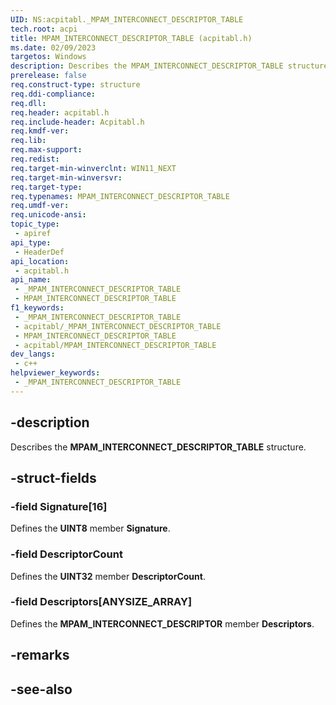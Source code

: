 ```yaml
---
UID: NS:acpitabl._MPAM_INTERCONNECT_DESCRIPTOR_TABLE
tech.root: acpi
title: MPAM_INTERCONNECT_DESCRIPTOR_TABLE (acpitabl.h)
ms.date: 02/09/2023
targetos: Windows
description: Describes the MPAM_INTERCONNECT_DESCRIPTOR_TABLE structure.
prerelease: false
req.construct-type: structure
req.ddi-compliance: 
req.dll: 
req.header: acpitabl.h
req.include-header: Acpitabl.h
req.kmdf-ver: 
req.lib: 
req.max-support: 
req.redist: 
req.target-min-winverclnt: WIN11_NEXT
req.target-min-winversvr: 
req.target-type: 
req.typenames: MPAM_INTERCONNECT_DESCRIPTOR_TABLE
req.umdf-ver: 
req.unicode-ansi: 
topic_type:
 - apiref
api_type:
 - HeaderDef
api_location:
 - acpitabl.h
api_name:
 - _MPAM_INTERCONNECT_DESCRIPTOR_TABLE
 - MPAM_INTERCONNECT_DESCRIPTOR_TABLE
f1_keywords:
 - _MPAM_INTERCONNECT_DESCRIPTOR_TABLE
 - acpitabl/_MPAM_INTERCONNECT_DESCRIPTOR_TABLE
 - MPAM_INTERCONNECT_DESCRIPTOR_TABLE
 - acpitabl/MPAM_INTERCONNECT_DESCRIPTOR_TABLE
dev_langs:
 - c++
helpviewer_keywords:
 - _MPAM_INTERCONNECT_DESCRIPTOR_TABLE
---
```


## -description

Describes the **MPAM_INTERCONNECT_DESCRIPTOR_TABLE** structure.

## -struct-fields

### -field Signature[16]

Defines the **UINT8** member **Signature**.

### -field DescriptorCount

Defines the **UINT32** member **DescriptorCount**.

### -field Descriptors[ANYSIZE_ARRAY]

Defines the **MPAM_INTERCONNECT_DESCRIPTOR** member **Descriptors**.

## -remarks

## -see-also
